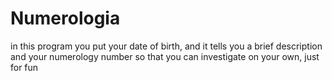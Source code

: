 # Numerologia
in this program you put your date of birth, and it tells you a brief description and your numerology number so that you can investigate on your own, just for fun
